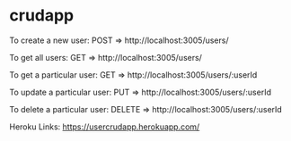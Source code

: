 # crudapp

To create a new user:
POST =>  http://localhost:3005/users/

To get all users:
GET => http://localhost:3005/users/

To get a particular user:
GET => http://localhost:3005/users/:userId

To update a particular user: 
PUT => http://localhost:3005/users/:userId

To delete a particular user: 
DELETE => http://localhost:3005/users/:userId

Heroku Links: https://usercrudapp.herokuapp.com/